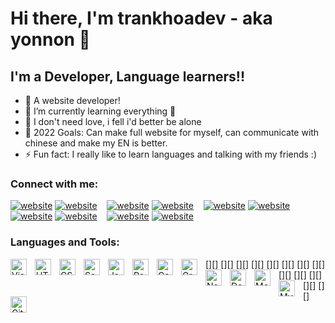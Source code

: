 # Hi there, I'm trankhoadev - aka yonnon 👋 
## I'm a Developer, Language learners!!

- 🔭 A website developer!
- 🌱 I’m currently learning everything 🤣
- 👯 I don't need love, i fell i'd better be alone
- 🥅 2022 Goals: Can make full website for myself, can communicate with chinese and make my EN is better.
- ⚡ Fun fact: I really like to learn languages and talking with my friends :)

### Connect with me:

[![website](./img/facebook-light.svg)](https://www.facebook.com/yonnonnn/)
[![website](./img/facebook-dark.svg)](https://www.facebook.com/yonnonnn/)
&nbsp;&nbsp;
[![website](./img/youtube-light.svg)](https://www.youtube.com/channel/UC6jTp9Q3pWXzvQEaSkh_UtA)
[![website](./img/youtube-dark.svg)](https://www.youtube.com/channel/UC6jTp9Q3pWXzvQEaSkh_UtA)
&nbsp;&nbsp;
[![website](./img/twitter-light.svg)](https://twitter.com/Yonnon4)
[![website](./img/twitter-dark.svg)](https://twitter.com/Yonnon4)
&nbsp;&nbsp;
[![website](./img/linkedin-light.svg)](https://www.linkedin.com/in/khoa-tr%E1%BA%A7n-ba32b7238/)
[![website](./img/linkedin-dark.svg)](https://www.linkedin.com/in/khoa-tr%E1%BA%A7n-ba32b7238/)
&nbsp;&nbsp;
[![website](./img/instagram-light.svg)](https://www.instagram.com/khoa7317/)
[![website](./img/instagram-dark.svg)](https://www.instagram.com/khoa7317/)

### Languages and Tools:

[<img align="left" alt="Visual Studio Code" width="26px" src="https://cdn.jsdelivr.net/gh/devicons/devicon/icons/vscode/vscode-original.svg" style="padding-right:10px;" />][]
[<img align="left" alt="HTML5" width="26px" src="https://cdn.jsdelivr.net/gh/devicons/devicon/icons/html5/html5-original.svg" style="padding-right:10px;" />][]
[<img align="left" alt="CSS3" width="26px" src="https://cdn.jsdelivr.net/gh/devicons/devicon/icons/css3/css3-original.svg" style="padding-right:10px;" />][]
[<img align="left" alt="Sass" width="26px" src="https://cdn.jsdelivr.net/gh/devicons/devicon/icons/sass/sass-original.svg" style="padding-right:10px;" />][]
[<img align="left" alt="JavaScript" width="26px" src="https://cdn.jsdelivr.net/gh/devicons/devicon/icons/javascript/javascript-original.svg" style="padding-right:10px;" />][]
[<img align="left" alt="React" width="26px" src="https://cdn.jsdelivr.net/gh/devicons/devicon/icons/react/react-original.svg" style="padding-right:10px;" />][]
[<img align="left" alt="Gatsby" width="26px" src="https://cdn.jsdelivr.net/gh/devicons/devicon/icons/gatsby/gatsby-original.svg" style="padding-right:10px;" />][]
[<img align="left" alt="GraphQL" width="26px" src="https://cdn.jsdelivr.net/gh/devicons/devicon/icons/graphql/graphql-plain.svg" style="padding-right:10px;" />][]
[<img align="left" alt="Node.js" width="26px" src="https://cdn.jsdelivr.net/gh/devicons/devicon/icons/nodejs/nodejs-original.svg" style="padding-right:10px;" />][]
[<img align="left" alt="Deno" width="26px" src="./img/deno-light.svg" style="padding-right:10px;" />][]
[<img align="left" alt="MongoDB" width="26px" src="https://cdn.jsdelivr.net/gh/devicons/devicon/icons/mongodb/mongodb-original.svg" style="padding-right:10px;" />][]
[<img align="left" alt="MySQL" width="26px" src="https://cdn.jsdelivr.net/gh/devicons/devicon/icons/mysql/mysql-original.svg" style="padding-right:10px;" />][]
[<img align="left" alt="Git" width="26px" src="https://cdn.jsdelivr.net/gh/devicons/devicon/icons/git/git-original.svg" style="padding-right:10px;" />][]
